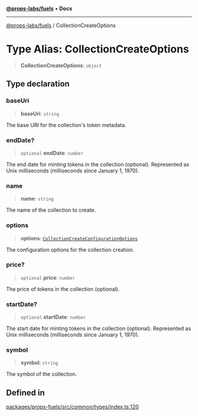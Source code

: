 [**@props-labs/fuels**](../README.md) • **Docs**

***

[@props-labs/fuels](../globals.md) / CollectionCreateOptions

# Type Alias: CollectionCreateOptions

> **CollectionCreateOptions**: `object`

## Type declaration

### baseUri

> **baseUri**: `string`

The base URI for the collection's token metadata.

### endDate?

> `optional` **endDate**: `number`

The end date for minting tokens in the collection (optional).
Represented as Unix milliseconds (milliseconds since January 1, 1970).

### name

> **name**: `string`

The name of the collection to create.

### options

> **options**: [`CollectionCreateConfigurationOptions`](CollectionCreateConfigurationOptions.md)

The configuration options for the collection creation.

### price?

> `optional` **price**: `number`

The price of tokens in the collection (optional).

### startDate?

> `optional` **startDate**: `number`

The start date for minting tokens in the collection (optional).
Represented as Unix milliseconds (milliseconds since January 1, 1970).

### symbol

> **symbol**: `string`

The symbol of the collection.

## Defined in

[packages/props-fuels/src/common/types/index.ts:120](https://github.com/Props-Labs/octane/blob/09e744f342f4ccab903046cdb8054688422ab64d/packages/props-fuels/src/common/types/index.ts#L120)
